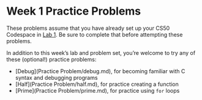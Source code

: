 # Week 1 Practice Problems


These problems assume that you have already set up your CS50 Codespace in [Lab 1](../../labs/1/). Be sure to complete that before attempting these problems.


In addition to this week’s lab and problem set, you’re welcome to try any of these (optional!) practice problems:


* [Debug](Practice Problem/debug.md), for becoming familiar with C syntax and debugging programs
* [Half](Practice Problem/half.md), for practice creating a function
* [Prime](Practice Problem/prime.md), for practice using `for` loops







